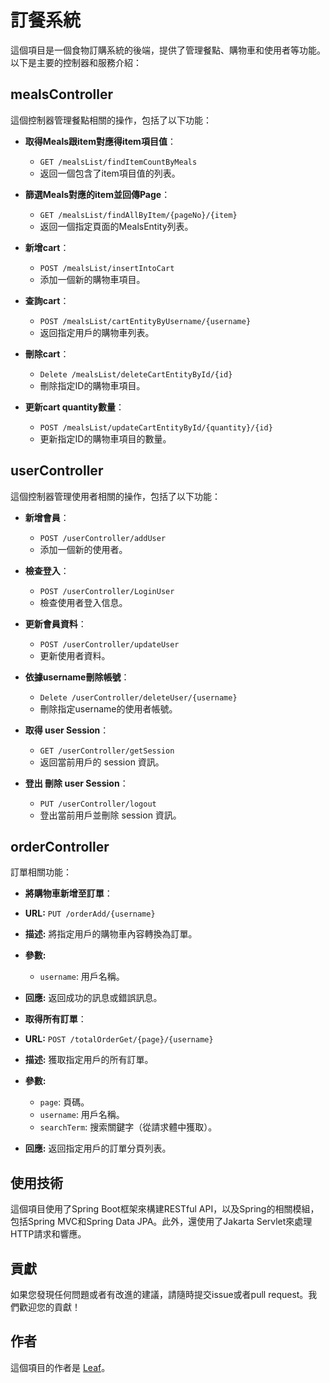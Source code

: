 # 訂餐系統

這個項目是一個食物訂購系統的後端，提供了管理餐點、購物車和使用者等功能。以下是主要的控制器和服務介紹：

## mealsController

這個控制器管理餐點相關的操作，包括了以下功能：

- **取得Meals跟item對應得item項目值**：
    - `GET /mealsList/findItemCountByMeals`
    - 返回一個包含了item項目值的列表。

- **篩選Meals對應的item並回傳Page**：
    - `GET /mealsList/findAllByItem/{pageNo}/{item}`
    - 返回一個指定頁面的MealsEntity列表。

- **新增cart**：
    - `POST /mealsList/insertIntoCart`
    - 添加一個新的購物車項目。

- **查詢cart**：
    - `POST /mealsList/cartEntityByUsername/{username}`
    - 返回指定用戶的購物車列表。

- **刪除cart**：
    - `Delete /mealsList/deleteCartEntityById/{id}`
    - 刪除指定ID的購物車項目。

- **更新cart quantity數量**：
    - `POST /mealsList/updateCartEntityById/{quantity}/{id}`
    - 更新指定ID的購物車項目的數量。

## userController

這個控制器管理使用者相關的操作，包括了以下功能：

- **新增會員**：
    - `POST /userController/addUser`
    - 添加一個新的使用者。

- **檢查登入**：
    - `POST /userController/LoginUser`
    - 檢查使用者登入信息。

- **更新會員資料**：
    - `POST /userController/updateUser`
    - 更新使用者資料。

- **依據username刪除帳號**：
    - `Delete /userController/deleteUser/{username}`
    - 刪除指定username的使用者帳號。

- **取得 user Session**：
  - `GET /userController/getSession`
  - 返回當前用戶的 session 資訊。

- **登出 刪除 user Session**：
  - `PUT /userController/logout`
  - 登出當前用戶並刪除 session 資訊。

## orderController

訂單相關功能：

- **將購物車新增至訂單**：
- **URL:** `PUT /orderAdd/{username}`
- **描述:** 將指定用戶的購物車內容轉換為訂單。
- **參數:**
  - `username`: 用戶名稱。
- **回應:** 返回成功的訊息或錯誤訊息。

- **取得所有訂單**：
- **URL:** `POST /totalOrderGet/{page}/{username}`
- **描述:** 獲取指定用戶的所有訂單。
- **參數:**
  - `page`: 頁碼。
  - `username`: 用戶名稱。
  - `searchTerm`: 搜索關鍵字（從請求體中獲取）。
- **回應:** 返回指定用戶的訂單分頁列表。

## 使用技術

這個項目使用了Spring Boot框架來構建RESTful API，以及Spring的相關模組，包括Spring MVC和Spring Data JPA。此外，還使用了Jakarta Servlet來處理HTTP請求和響應。

## 貢獻

如果您發現任何問題或者有改進的建議，請隨時提交issue或者pull request。我們歡迎您的貢獻！

## 作者

這個項目的作者是 [Leaf](https://github.com/LeafTW/food_order)。

